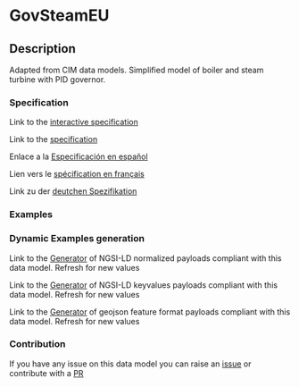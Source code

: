 # GovSteamEU

## Description 

Adapted from CIM data models. Simplified model  of boiler and steam turbine with PID governor.
### Specification

Link to the [interactive specification](https://swagger.lab.fiware.org/?url=https://smart-data-models.github.io/dataModel.EnergyCIM/GovSteamEU/swagger.yaml)

Link to the [specification](https://smart-data-models.github.io/dataModel.EnergyCIM/GovSteamEU/doc/spec.md)

Enlace a la [Especificación en español](https://smart-data-models.github.io/dataModel.EnergyCIM/GovSteamEU/doc/spec_ES.md)

Lien vers le [spécification en français](https://smart-data-models.github.io/dataModel.EnergyCIM/GovSteamEU/doc/spec_FR.md)

Link zu der [deutchen Spezifikation](https://smart-data-models.github.io/dataModel.EnergyCIM/GovSteamEU/doc/spec_DE.md)
### Examples
### Dynamic Examples generation

Link to the [Generator](https://smartdatamodels.org/extra/ngsi-ld_generator_v0.92.php?schemaUrl=https://raw.githubusercontent.com/smart-data-models/dataModel.EnergyCIM/master/GovSteamEU/schema.json&email=info@smartdatamodels.org) of NGSI-LD normalized payloads compliant with this data model. Refresh for new values

Link to the [Generator](https://smartdatamodels.org/extra/ngsi-ld_generator_keyvalues_v0.92.php?schemaUrl=https://raw.githubusercontent.com/smart-data-models/dataModel.EnergyCIM/master/GovSteamEU/schema.json&email=info@smartdatamodels.org) of NGSI-LD keyvalues payloads compliant with this data model. Refresh for new values

Link to the [Generator](https://smartdatamodels.org/extra/geojson_features_generator_v1.0.php?schemaUrl=https://raw.githubusercontent.com/smart-data-models/dataModel.EnergyCIM/master/GovSteamEU/schema.json&email=info@smartdatamodels.org) of geojson feature format payloads compliant with this data model. Refresh for new values
### Contribution

 If you have any issue on this data model you can raise an [issue](https://github.com/smart-data-models/dataModel.EnergyCIM/issues)  or contribute with a [PR](https://github.com/smart-data-models/dataModel.EnergyCIM/pulls)